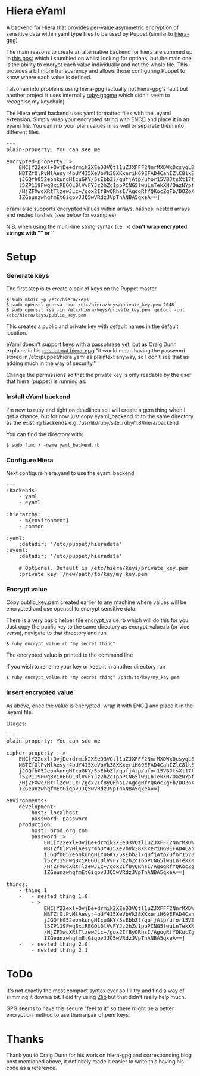 Hiera eYaml
===========

A backend for Hiera that provides per-value asymmetric encryption of sensitive data
within yaml type files to be used by Puppet
(similar to [hiera-gpg](http://github.com/crayfishx/hiera-gpg))

The main reasons to create an alternative backend for hiera are summed up in
[this post](http://slashdevslashrandom.wordpress.com/2013/06/03/my-griefs-with-hiera-gpg/)
which I stumbled on whilst looking for options, but the main one is the ability to
encrypt each value individually and not the whole file. This provides a bit more transparency
and allows those configuring Puppet to know where each value is defined.

I also ran into problems using hiera-gpg (actually not hiera-gpg's fault
but another project it uses internally [ruby-gpgme](http://github.com/ueno/ruby-gpgme) 
which didn't seem to recognise my keychain)

The Hiera eYaml backend uses yaml formatted files with the .eyaml extension. Simply wrap your
encrypted string with ENC[] and place it in an eyaml file. You can mix your plain values
in as well or separate them into different files.

<pre>
---
plain-property: You can see me

encrypted-property: >
    ENC[Y22exl+OvjDe+drmik2XEeD3VQtl1uZJXFFF2NnrMXDWx0csyqLB/2NOWefv
    NBTZfOlPvMlAesyr4bUY4I5XeVbVk38XKxeriH69EFAD4CahIZlC8lkE/uDh
    jJGQfh052eonkungHIcuGKY/5sEbbZl/qufjAtp/ufor15VBJtsXt17tXP4y
    l5ZP119Fwq8xiREGOL0lVvFYJz2hZc1ppPCNG5lwuLnTekXN/OazNYpf4CMd
    /HjZFXwcXRtTlzewJLc+/gox2IfByQRhsI/AgogRfYQKocZgFb/DOZoXR7wm
    IZGeunzwhqfmEtGiqpvJJQ5wVRdzJVpTnANBA5qxeA==]
</pre>

eYaml also supports encrypted values within arrays, hashes, nested arrays and nested hashes 
(see below for examples)

N.B. when using the multi-line string syntax (i.e. >) **don't wrap encrypted strings with "" or ''**

Setup
=====

### Generate keys

The first step is to create a pair of keys on the Puppet master

    $ sudo mkdir -p /etc/hiera/keys
    $ sudo openssl genrsa -out /etc/hiera/keys/private_key.pem 2048
    $ sudo openssl rsa -in /etc/hiera/keys/private_key.pem -pubout -out /etc/hiera/keys/public_key.pem

This creates a public and private key with default names in the default location.

eYaml doesn't support keys with a passphrase yet, but as Craig Dunn explains in his
[post about hiera-gpg](http://www.craigdunn.org/2011/10/secret-variables-in-puppet-with-hiera-and-gpg)
"it would mean having the password stored in /etc/puppet/hiera.yaml as plaintext anyway,
so I don’t see that as adding much in the way of security."

Change the permissions so that the private key is only readable by the user that hiera (puppet) is
running as.

### Install eYaml backend

I'm new to ruby and tight on deadlines so I will create a gem thing when I get a chance,
but for now just copy eyaml_backend.rb to the same directory as the existing backends e.g.
/usr/lib/ruby/site_ruby/1.8/hiera/backend

You can find the directory with:

    $ sudo find / -name yaml_backend.rb

### Configure Hiera

Next configure hiera.yaml to use the eyaml backend

<pre>
---
:backends:
    - yaml
    - eyaml

:hierarchy:
    - %{environment}
    - common

:yaml:
    :datadir: '/etc/puppet/hieradata'
:eyaml:
    :datadir: '/etc/puppet/hieradata'

    # Optional. Default is /etc/hiera/keys/private_key.pem
    :private_key: /new/path/to/key/my_key.pem
</pre>

### Encrypt value

Copy public_key.pem created earlier to any machine where values will be encrypted and
use openssl to encrypt sensitive data.

There is a very basic helper file encrypt_value.rb which will do this for you. Just copy the
public key to the same directory as encrypt_value.rb (or vice versa), navigate to that
directory and run

    $ ruby encrypt_value.rb "my secret thing"

The encrypted value is printed to the command line

If you wish to rename your key or keep it in another directory run

    $ ruby encrypt_value.rb "my secret thing" /path/to/key/my_key.pem

### Insert encrypted value

As above, once the value is encrypted, wrap it with ENC[] and place it in the .eyaml file.

Usages:
<pre>
---
plain-property: You can see me

cipher-property : >
    ENC[Y22exl+OvjDe+drmik2XEeD3VQtl1uZJXFFF2NnrMXDWx0csyqLB/2NOWefv
    NBTZfOlPvMlAesyr4bUY4I5XeVbVk38XKxeriH69EFAD4CahIZlC8lkE/uDh
    jJGQfh052eonkungHIcuGKY/5sEbbZl/qufjAtp/ufor15VBJtsXt17tXP4y
    l5ZP119Fwq8xiREGOL0lVvFYJz2hZc1ppPCNG5lwuLnTekXN/OazNYpf4CMd
    /HjZFXwcXRtTlzewJLc+/gox2IfByQRhsI/AgogRfYQKocZgFb/DOZoXR7wm
    IZGeunzwhqfmEtGiqpvJJQ5wVRdzJVpTnANBA5qxeA==]

environments:
    development:
        host: localhost
        password: password
    production:
        host: prod.org.com
        password: >
            ENC[Y22exl+OvjDe+drmik2XEeD3VQtl1uZJXFFF2NnrMXDWx0csyqLB/2NOWefv
            NBTZfOlPvMlAesyr4bUY4I5XeVbVk38XKxeriH69EFAD4CahIZlC8lkE/uDh
            jJGQfh052eonkungHIcuGKY/5sEbbZl/qufjAtp/ufor15VBJtsXt17tXP4y
            l5ZP119Fwq8xiREGOL0lVvFYJz2hZc1ppPCNG5lwuLnTekXN/OazNYpf4CMd
            /HjZFXwcXRtTlzewJLc+/gox2IfByQRhsI/AgogRfYQKocZgFb/DOZoXR7wm
            IZGeunzwhqfmEtGiqpvJJQ5wVRdzJVpTnANBA5qxeA==]

things:
    - thing 1
    -   - nested thing 1.0
        - >
            ENC[Y22exl+OvjDe+drmik2XEeD3VQtl1uZJXFFF2NnrMXDWx0csyqLB/2NOWefv
            NBTZfOlPvMlAesyr4bUY4I5XeVbVk38XKxeriH69EFAD4CahIZlC8lkE/uDh
            jJGQfh052eonkungHIcuGKY/5sEbbZl/qufjAtp/ufor15VBJtsXt17tXP4y
            l5ZP119Fwq8xiREGOL0lVvFYJz2hZc1ppPCNG5lwuLnTekXN/OazNYpf4CMd
            /HjZFXwcXRtTlzewJLc+/gox2IfByQRhsI/AgogRfYQKocZgFb/DOZoXR7wm
            IZGeunzwhqfmEtGiqpvJJQ5wVRdzJVpTnANBA5qxeA==]
    -   - nested thing 2.0
        - nested thing 2.1
</pre>

ToDo
====

It's not exactly the most compact syntax ever so I'll try and find a way of
slimming it down a bit. I did try using [Zlib](http://ruby-doc.org/stdlib-2.0/libdoc/zlib/rdoc/Zlib.html)
but that didn't really help much.

GPG seems to have this secure "feel to it" so there might be a better encryption method to use than
a pair of pem keys.

Thanks
======

Thank you to Craig Dunn for his work on hiera-gpg and corresponding blog post mentioned above,
it definitely made it easier to write this having his code as a reference.
